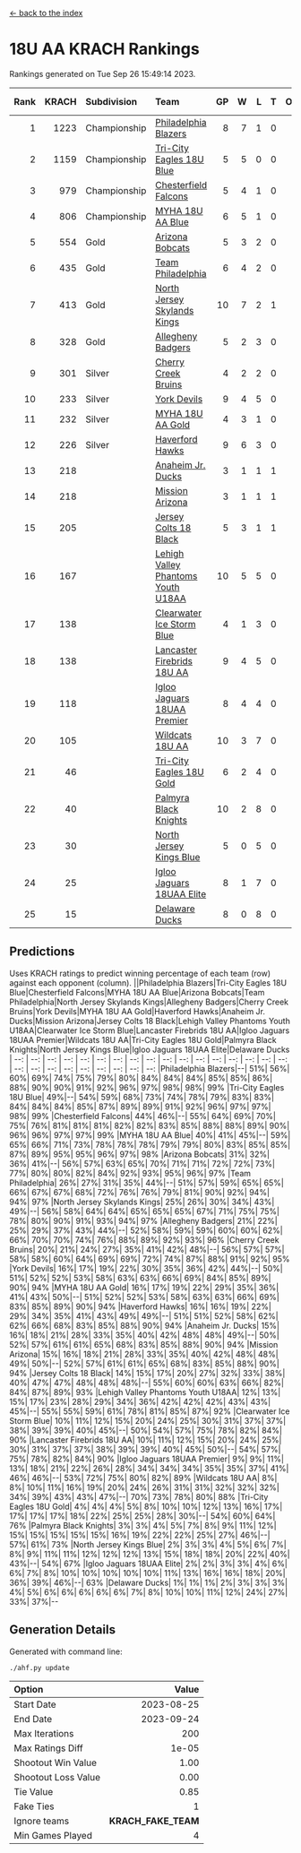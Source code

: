 [<- back to the index](readme.md)
# 18U AA KRACH Rankings
Rankings generated on Tue Sep 26 15:49:14 2023.

Rank|KRACH|Subdivision|Team|GP|W|L|T|OTW|OTL|SoS|Exp Wins|Win Diff
---:|---:|:---|:---|---:|---:|---:|---:|---:|---:|---:|---:|---:
1|1223|Championship|[Philadelphia Blazers](https://gamesheetstats.com/seasons/3659/teams/140765/schedule)|8|7|1|0|0|1|334|7.8|-0.0
2|1159|Championship|[Tri-City Eagles 18U Blue](https://gamesheetstats.com/seasons/3659/teams/140769/schedule)|5|5|0|0|1|0|169|5.9|0.0
3|979|Championship|[Chesterfield Falcons](https://gamesheetstats.com/seasons/3659/teams/143454/schedule)|5|4|1|0|1|0|467|4.8|-0.0
4|806|Championship|[MYHA 18U AA Blue](https://gamesheetstats.com/seasons/3659/teams/140759/schedule)|6|5|1|0|0|0|267|5.8|-0.0
5|554|Gold|[Arizona Bobcats](https://gamesheetstats.com/seasons/3659/teams/143450/schedule)|5|3|2|0|0|0|558|3.8|-0.0
6|435|Gold|[Team Philadelphia](https://gamesheetstats.com/seasons/3659/teams/140768/schedule)|6|4|2|0|0|0|394|4.8|-0.0
7|413|Gold|[North Jersey Skylands Kings](https://gamesheetstats.com/seasons/3659/teams/140763/schedule)|10|7|2|1|1|0|268|8.7|0.0
8|328|Gold|[Allegheny Badgers](https://gamesheetstats.com/seasons/3659/teams/143448/schedule)|5|2|3|0|0|0|598|2.8|-0.0
9|301|Silver|[Cherry Creek Bruins](https://gamesheetstats.com/seasons/3659/teams/143451/schedule)|4|2|2|0|0|0|491|2.9|0.0
10|233|Silver|[York Devils](https://gamesheetstats.com/seasons/3659/teams/140772/schedule)|9|4|5|0|1|0|481|4.8|-0.0
11|232|Silver|[MYHA 18U AA Gold](https://gamesheetstats.com/seasons/3659/teams/140760/schedule)|4|3|1|0|1|1|124|3.9|0.0
12|226|Silver|[Haverford Hawks](https://gamesheetstats.com/seasons/3659/teams/140752/schedule)|9|6|3|0|1|2|216|6.9|0.0
13|218||[Anaheim Jr. Ducks](https://gamesheetstats.com/seasons/3659/teams/143456/schedule)|3|1|1|1|0|0|218|2.7|0.0
14|218||[Mission Arizona](https://gamesheetstats.com/seasons/3659/teams/143449/schedule)|3|1|1|1|0|0|218|2.7|0.0
15|205||[Jersey Colts 18 Black](https://gamesheetstats.com/seasons/3659/teams/140756/schedule)|5|3|1|1|0|0|136|4.7|0.0
16|167||[Lehigh Valley Phantoms Youth U18AA](https://gamesheetstats.com/seasons/3659/teams/140758/schedule)|10|5|5|0|0|1|199|5.9|0.0
17|138||[Clearwater Ice Storm Blue](https://gamesheetstats.com/seasons/3659/teams/143452/schedule)|4|1|3|0|1|1|406|1.8|-0.0
18|138||[Lancaster Firebrids 18U AA](https://gamesheetstats.com/seasons/3659/teams/140757/schedule)|9|4|5|0|1|1|372|4.9|0.0
19|118||[Igloo Jaguars 18UAA Premier](https://gamesheetstats.com/seasons/3659/teams/140755/schedule)|8|4|4|0|0|0|293|4.9|0.0
20|105||[Wildcats 18U AA](https://gamesheetstats.com/seasons/3659/teams/140771/schedule)|10|3|7|0|0|0|330|3.9|0.0
21|46||[Tri-City Eagles 18U Gold](https://gamesheetstats.com/seasons/3659/teams/140770/schedule)|6|2|4|0|0|1|124|2.9|0.0
22|40||[Palmyra Black Knights](https://gamesheetstats.com/seasons/3659/teams/140764/schedule)|10|2|8|0|1|0|286|2.9|0.0
23|30||[North Jersey Kings Blue](https://gamesheetstats.com/seasons/3659/teams/140762/schedule)|5|0|5|0|0|0|289|0.9|0.0
24|25||[Igloo Jaguars 18UAA Elite](https://gamesheetstats.com/seasons/3659/teams/140753/schedule)|8|1|7|0|0|0|173|1.9|0.0
25|15||[Delaware Ducks](https://gamesheetstats.com/seasons/3659/teams/140751/schedule)|8|0|8|0|0|0|295|0.9|0.0

## Predictions
Uses KRACH ratings to predict winning percentage of each team (row) against each opponent (column).
||Philadelphia Blazers|Tri-City Eagles 18U Blue|Chesterfield Falcons|MYHA 18U AA Blue|Arizona Bobcats|Team Philadelphia|North Jersey Skylands Kings|Allegheny Badgers|Cherry Creek Bruins|York Devils|MYHA 18U AA Gold|Haverford Hawks|Anaheim Jr. Ducks|Mission Arizona|Jersey Colts 18 Black|Lehigh Valley Phantoms Youth U18AA|Clearwater Ice Storm Blue|Lancaster Firebrids 18U AA|Igloo Jaguars 18UAA Premier|Wildcats 18U AA|Tri-City Eagles 18U Gold|Palmyra Black Knights|North Jersey Kings Blue|Igloo Jaguars 18UAA Elite|Delaware Ducks
| --: | --: | --: | --: | --: | --: | --: | --: | --: | --: | --: | --: | --: | --: | --: | --: | --: | --: | --: | --: | --: | --: | --: | --: | --: | --: 
|Philadelphia Blazers|--| 51%| 56%| 60%| 69%| 74%| 75%| 79%| 80%| 84%| 84%| 84%| 85%| 85%| 86%| 88%| 90%| 90%| 91%| 92%| 96%| 97%| 98%| 98%| 99%
|Tri-City Eagles 18U Blue| 49%|--| 54%| 59%| 68%| 73%| 74%| 78%| 79%| 83%| 83%| 84%| 84%| 84%| 85%| 87%| 89%| 89%| 91%| 92%| 96%| 97%| 97%| 98%| 99%
|Chesterfield Falcons| 44%| 46%|--| 55%| 64%| 69%| 70%| 75%| 76%| 81%| 81%| 81%| 82%| 82%| 83%| 85%| 88%| 88%| 89%| 90%| 96%| 96%| 97%| 97%| 99%
|MYHA 18U AA Blue| 40%| 41%| 45%|--| 59%| 65%| 66%| 71%| 73%| 78%| 78%| 78%| 79%| 79%| 80%| 83%| 85%| 85%| 87%| 89%| 95%| 95%| 96%| 97%| 98%
|Arizona Bobcats| 31%| 32%| 36%| 41%|--| 56%| 57%| 63%| 65%| 70%| 71%| 71%| 72%| 72%| 73%| 77%| 80%| 80%| 82%| 84%| 92%| 93%| 95%| 96%| 97%
|Team Philadelphia| 26%| 27%| 31%| 35%| 44%|--| 51%| 57%| 59%| 65%| 65%| 66%| 67%| 67%| 68%| 72%| 76%| 76%| 79%| 81%| 90%| 92%| 94%| 94%| 97%
|North Jersey Skylands Kings| 25%| 26%| 30%| 34%| 43%| 49%|--| 56%| 58%| 64%| 64%| 65%| 65%| 65%| 67%| 71%| 75%| 75%| 78%| 80%| 90%| 91%| 93%| 94%| 97%
|Allegheny Badgers| 21%| 22%| 25%| 29%| 37%| 43%| 44%|--| 52%| 58%| 59%| 59%| 60%| 60%| 62%| 66%| 70%| 70%| 74%| 76%| 88%| 89%| 92%| 93%| 96%
|Cherry Creek Bruins| 20%| 21%| 24%| 27%| 35%| 41%| 42%| 48%|--| 56%| 57%| 57%| 58%| 58%| 60%| 64%| 69%| 69%| 72%| 74%| 87%| 88%| 91%| 92%| 95%
|York Devils| 16%| 17%| 19%| 22%| 30%| 35%| 36%| 42%| 44%|--| 50%| 51%| 52%| 52%| 53%| 58%| 63%| 63%| 66%| 69%| 84%| 85%| 89%| 90%| 94%
|MYHA 18U AA Gold| 16%| 17%| 19%| 22%| 29%| 35%| 36%| 41%| 43%| 50%|--| 51%| 52%| 52%| 53%| 58%| 63%| 63%| 66%| 69%| 83%| 85%| 89%| 90%| 94%
|Haverford Hawks| 16%| 16%| 19%| 22%| 29%| 34%| 35%| 41%| 43%| 49%| 49%|--| 51%| 51%| 52%| 58%| 62%| 62%| 66%| 68%| 83%| 85%| 88%| 90%| 94%
|Anaheim Jr. Ducks| 15%| 16%| 18%| 21%| 28%| 33%| 35%| 40%| 42%| 48%| 48%| 49%|--| 50%| 52%| 57%| 61%| 61%| 65%| 68%| 83%| 85%| 88%| 90%| 94%
|Mission Arizona| 15%| 16%| 18%| 21%| 28%| 33%| 35%| 40%| 42%| 48%| 48%| 49%| 50%|--| 52%| 57%| 61%| 61%| 65%| 68%| 83%| 85%| 88%| 90%| 94%
|Jersey Colts 18 Black| 14%| 15%| 17%| 20%| 27%| 32%| 33%| 38%| 40%| 47%| 47%| 48%| 48%| 48%|--| 55%| 60%| 60%| 63%| 66%| 82%| 84%| 87%| 89%| 93%
|Lehigh Valley Phantoms Youth U18AA| 12%| 13%| 15%| 17%| 23%| 28%| 29%| 34%| 36%| 42%| 42%| 42%| 43%| 43%| 45%|--| 55%| 55%| 59%| 61%| 78%| 81%| 85%| 87%| 92%
|Clearwater Ice Storm Blue| 10%| 11%| 12%| 15%| 20%| 24%| 25%| 30%| 31%| 37%| 37%| 38%| 39%| 39%| 40%| 45%|--| 50%| 54%| 57%| 75%| 78%| 82%| 84%| 90%
|Lancaster Firebrids 18U AA| 10%| 11%| 12%| 15%| 20%| 24%| 25%| 30%| 31%| 37%| 37%| 38%| 39%| 39%| 40%| 45%| 50%|--| 54%| 57%| 75%| 78%| 82%| 84%| 90%
|Igloo Jaguars 18UAA Premier|  9%|  9%| 11%| 13%| 18%| 21%| 22%| 26%| 28%| 34%| 34%| 34%| 35%| 35%| 37%| 41%| 46%| 46%|--| 53%| 72%| 75%| 80%| 82%| 89%
|Wildcats 18U AA|  8%|  8%| 10%| 11%| 16%| 19%| 20%| 24%| 26%| 31%| 31%| 32%| 32%| 32%| 34%| 39%| 43%| 43%| 47%|--| 70%| 73%| 78%| 80%| 88%
|Tri-City Eagles 18U Gold|  4%|  4%|  4%|  5%|  8%| 10%| 10%| 12%| 13%| 16%| 17%| 17%| 17%| 17%| 18%| 22%| 25%| 25%| 28%| 30%|--| 54%| 60%| 64%| 76%
|Palmyra Black Knights|  3%|  3%|  4%|  5%|  7%|  8%|  9%| 11%| 12%| 15%| 15%| 15%| 15%| 15%| 16%| 19%| 22%| 22%| 25%| 27%| 46%|--| 57%| 61%| 73%
|North Jersey Kings Blue|  2%|  3%|  3%|  4%|  5%|  6%|  7%|  8%|  9%| 11%| 11%| 12%| 12%| 12%| 13%| 15%| 18%| 18%| 20%| 22%| 40%| 43%|--| 54%| 67%
|Igloo Jaguars 18UAA Elite|  2%|  2%|  3%|  3%|  4%|  6%|  6%|  7%|  8%| 10%| 10%| 10%| 10%| 10%| 11%| 13%| 16%| 16%| 18%| 20%| 36%| 39%| 46%|--| 63%
|Delaware Ducks|  1%|  1%|  1%|  2%|  3%|  3%|  3%|  4%|  5%|  6%|  6%|  6%|  6%|  6%|  7%|  8%| 10%| 10%| 11%| 12%| 24%| 27%| 33%| 37%|--

## Generation Details

Generated with command line:
```
./ahf.py update
```

| Option | Value |
| :----- | ----: |
| Start Date | 2023-08-25 |
| End Date | 2023-09-24 |
| Max Iterations | 200 |
| Max Ratings Diff | 1e-05 |
| Shootout Win Value | 1.00 |
| Shootout Loss Value | 0.00 |
| Tie Value | 0.85 |
| Fake Ties | 1 |
| Ignore teams | __KRACH_FAKE_TEAM__ |
| Min Games Played | 4 |

